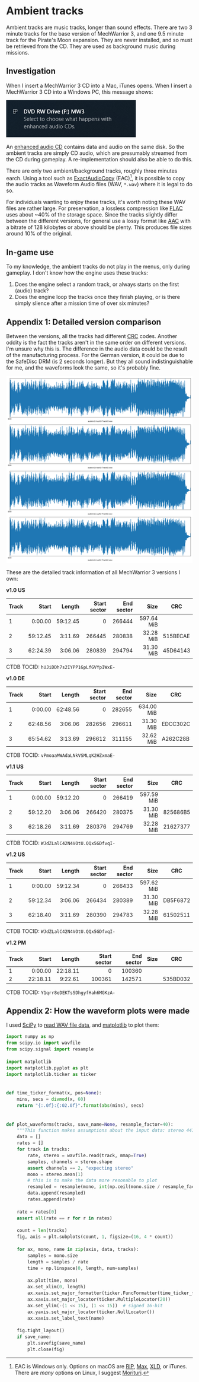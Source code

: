 # Ambient tracks

Ambient tracks are music tracks, longer than sound effects. There are two 3 minute tracks for the base version of MechWarrior 3, and one 9.5 minute track for the Pirate's Moon expansion. They are never installed, and so must be retrieved from the CD. They are used as background music during missions.

## Investigation

When I insert a MechWarrior 3 CD into a Mac, iTunes opens. When I insert a MechWarrior 3 CD into a Windows PC, this message shows:

!["Select to choose what happens with enhanced audio CDs."](images/enhanced-audio-cd.png)

An [enhanced audio CD](https://en.wikipedia.org/wiki/Enhanced_CD) contains data and audio on the same disk. So the ambient tracks are simply CD audio, which are presumably streamed from the CD during gameplay. A re-implementation should also be able to do this.

There are only two ambient/background tracks, roughly three minutes earch. Using a tool such as [ExactAudioCopy](http://www.exactaudiocopy.de/) (EAC)[^cd-audio-tools], it is possible to copy the audio tracks as Waveform Audio files (WAV, `*.wav`) where it is legal to do so.

For individuals wanting to enjoy these tracks, it's worth noting these WAV files are rather large. For preservation, a lossless compression like [FLAC](https://xiph.org/flac/) uses about ~40% of the storage space. Since the tracks slightly differ between the different versions, for general use a lossy format like [AAC](https://en.wikipedia.org/wiki/Advanced_Audio_Coding) with a bitrate of 128 kilobytes or above should be plenty. This produces file sizes around 10% of the original.

[^cd-audio-tools]: EAC is Windows only. Options on macOS are [RIP](https://sbooth.org/Rip/), [Max](https://sbooth.org/Max/), [XLD](https://tmkk.undo.jp/xld/index_e.html), or iTunes. There are *many* options on Linux, I suggest [Morituri](https://github.com/thomasvs/morituri).

## In-game use

To my knowledge, the ambient tracks do not play in the menus, only during gameplay. I don't know how the engine uses these tracks:

1. Does the engine select a random track, or always starts on the first (audio) track?
2. Does the engine loop the tracks once they finish playing, or is there simply slience after a mission time of over six minutes?

## Appendix 1: Detailed version comparison

Between the versions, all the tracks had different [CRC](https://en.wikipedia.org/wiki/Cyclic_redundancy_check) codes. Another oddity is the fact the tracks aren't in the same order on different versions. I'm unsure why this is. The difference in the audio data could be the result of the manufacturing process. For the German version, it could be due to the SafeDisc DRM (is 2 seconds longer). But they all sound indistinguishable for me, and the waveforms look the same, so it's probably fine.

![A waveform plot of the shorter tracks, showing virtually indistinguishable waveforms. The data was resampled to mono, but the amplitude is not re-normalised. It may appear slightly quieter than it would be in stereo.](images/audio-tracks-shorter.png)

These are the detailed track information of all MechWarrior 3 versions I own:

**v1.0 US**

| Track |   Start  |  Length  | Start sector | End sector |     Size   |    CRC   |
|-------|---------:|---------:|-------------:|-----------:|-----------:|----------|
|    1  |  0:00.00 | 59:12.45 |         0    |   266444   | 597.64 MiB |          |
|    2  | 59:12.45 |  3:11.69 |    266445    |   280838   |  32.28 MiB | 515BECAE |
|    3  | 62:24.39 |  3:06.06 |    280839    |   294794   |  31.30 MiB | 45D64143 |

CTDB TOCID: `hUJiDDh7s2IYPP1GpLfGVYpIWxE-`

**v1.0 DE**

| Track |   Start  |  Length  | Start sector | End sector |     Size   |    CRC   |
|-------|---------:|---------:|-------------:|-----------:|-----------:|----------|
|    1  |  0:00.00 | 62:48.56 |         0    |   282655   | 634.00 MiB |          |
|    2  | 62:48.56 |  3:06.06 |    282656    |   296611   |  31.30 MiB | EDCC302C |
|    3  | 65:54.62 |  3:13.69 |    296612    |   311155   |  32.62 MiB | A262C28B |

CTDB TOCID: `vPmoaaMWAdaLNkVSMLqK2HZxmaE-`

**v1.1 US**

| Track |   Start  |  Length  | Start sector | End sector |     Size   |    CRC   |
|-------|---------:|---------:|-------------:|-----------:|-----------:|----------|
|    1  |  0:00.00 | 59:12.20 |         0    |   266419   | 597.59 MiB |          |
|    2  | 59:12.20 |  3:06.06 |    266420    |   280375   |  31.30 MiB | 825686B5 |
|    3  | 62:18.26 |  3:11.69 |    280376    |   294769   |  32.28 MiB | 21627377 |

CTDB TOCID: `WJdZLalC42N4VOtU.QQx5GDfvqI-`

**v1.2 US**

| Track |   Start  |  Length  | Start sector | End sector |     Size   |    CRC   |
|-------|---------:|---------:|-------------:|-----------:|-----------:|----------|
|    1  |  0:00.00 | 59:12.34 |         0    |   266433   | 597.62 MiB |          |
|    2  | 59:12.34 |  3:06.06 |    266434    |   280389   |  31.30 MiB | DB5F6872 |
|    3  | 62:18.40 |  3:11.69 |    280390    |   294783   |  32.28 MiB | 61502511 |

CTDB TOCID: `WJdZLalC42N4VOtU.QQx5GDfvqI-`

**v1.2 PM**

| Track |   Start  |  Length  | Start sector | End sector |     Size   |    CRC   |
|-------|---------:|---------:|-------------:|-----------:|-----------:|----------|
|    1  |  0:00.00 | 22:18.11 |         0    |   100360   |            |          |
|    2  | 22:18.11 |  9:22.61 |    100361    |   142571   |            | 535BD032 |

CTDB TOCID: `Y1qrr8eDEKTsSDhgyfHah6MGKzA-`

## Appendix 2: How the waveform plots were made

I used [SciPy](https://www.scipy.org/) to [read WAV file data](https://docs.scipy.org/doc/scipy/reference/generated/scipy.io.wavfile.read.html), and [matplotlib](https://matplotlib.org/) to plot them:


```python
import numpy as np
from scipy.io import wavfile
from scipy.signal import resample

import matplotlib
import matplotlib.pyplot as plt
import matplotlib.ticker as ticker


def time_ticker_format(x, pos=None):
    mins, secs = divmod(x, 60)
    return "{:.0f}:{:02.0f}".format(abs(mins), secs)


def plot_waveforms(tracks, save_name=None, resample_factor=40):
    """This function makes assumptions about the input data: stereo 44100 Hz 16-bit signed PCM"""
    data = []
    rates = []
    for track in tracks:
        rate, stereo = wavfile.read(track, mmap=True)
        samples, channels = stereo.shape
        assert channels == 2, "expecting stereo"
        mono = stereo.mean(1)
        # this is to make the data more resonable to plot
        resampled = resample(mono, int(np.ceil(mono.size / resample_factor)))
        data.append(resampled)
        rates.append(rate)

    rate = rates[0]
    assert all(rate == r for r in rates)

    count = len(tracks)
    fig, axis = plt.subplots(count, 1, figsize=(16, 4 * count))

    for ax, mono, name in zip(axis, data, tracks):
        samples = mono.size
        length = samples / rate
        time = np.linspace(0, length, num=samples)

        ax.plot(time, mono)
        ax.set_xlim(0, length)
        ax.xaxis.set_major_formatter(ticker.FuncFormatter(time_ticker_format))
        ax.xaxis.set_major_locator(ticker.MultipleLocator(20))
        ax.set_ylim(-(1 << 15), (1 << 15))  # signed 16-bit
        ax.yaxis.set_major_locator(ticker.NullLocator())
        ax.xaxis.set_label_text(name)

    fig.tight_layout()
    if save_name:
        plt.savefig(save_name)
        plt.close(fig)
```
